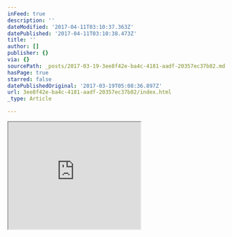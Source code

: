 ```yaml
---
inFeed: true
description: ''
dateModified: '2017-04-11T03:10:37.363Z'
datePublished: '2017-04-11T03:10:38.473Z'
title: ''
author: []
publisher: {}
via: {}
sourcePath: _posts/2017-03-19-3ee8f42e-ba4c-4181-aadf-20357ec37b82.md
hasPage: true
starred: false
datePublishedOriginal: '2017-03-19T05:08:36.897Z'
url: 3ee8f42e-ba4c-4181-aadf-20357ec37b82/index.html
_type: Article

---
```

<iframe src="https://the-grid.github.io/ed-userhtml/?g=eJx9j7EKAjEQRHu_Yt1Ki1yCYKFczsLayg-QNcbk4ELCZpv7e3NYCCJ2w_B4zPRrpeA6ioeLF8-g1LDqCSL7p8UoUo5a17TvakPSQnQuJ12FpHZUy2npbQMmYp4RhDh4sXiTXLCZxhSgsvujeqcfKpqa57MM4Z754dmiQT30mpp92X7OZeYxRIGN2-6MOXy9eQE7-Eny" height="244" style=""></iframe>